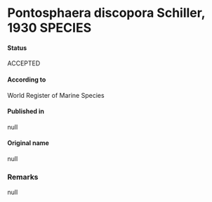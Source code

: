 Pontosphaera discopora Schiller, 1930 SPECIES
=======

#### Status
ACCEPTED

#### According to
World Register of Marine Species

#### Published in
null

#### Original name
null

### Remarks
null